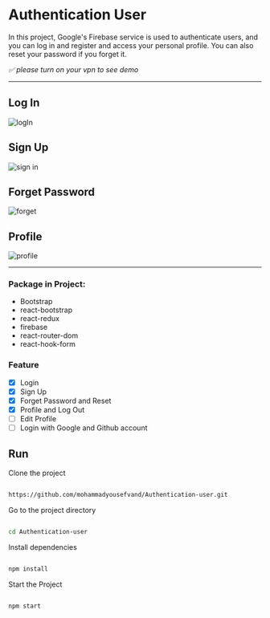 # Authentication User

In this project, Google's Firebase service is used to authenticate users, and you can log in and register and access your personal profile. You can also reset your password if you forget it.

*✅ please turn on your vpn to see demo*

---
## Log In
![logIn](https://user-images.githubusercontent.com/91375726/185300394-a6ddc7d8-6a80-48d9-97e5-b0694e5e23c5.png)

## Sign Up
![sign in](https://user-images.githubusercontent.com/91375726/185105197-5a68e94e-e7e2-4692-a216-895240f7fa7f.png)

## Forget Password
![forget](https://user-images.githubusercontent.com/91375726/185105205-21f80e9f-9ba1-4b7f-a193-d03f77c99518.png)

## Profile
![profile](https://user-images.githubusercontent.com/91375726/185105210-fca04e09-8b5c-49d2-bc2b-fc721844d616.png)

---

### Package in Project:

- Bootstrap
- react-bootstrap
- react-redux
- firebase
- react-router-dom
- react-hook-form

### Feature

- [x] Login
- [x] Sign Up
- [x] Forget Password and Reset
- [x] Profile and Log Out
- [ ] Edit Profile
- [ ] Login with Google and Github account

## Run

Clone the project

```bash

https://github.com/mohammadyousefvand/Authentication-user.git

```

Go to the project directory

```bash

cd Authentication-user


```

Install dependencies

```bash

npm install

```

Start the Project

```bash

npm start
```
